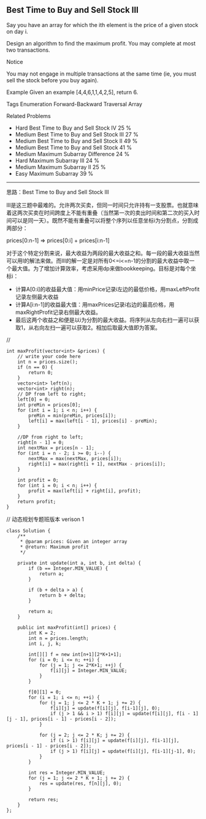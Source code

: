 ## Best Time to Buy and Sell Stock III ##

Say you have an array for which the ith element is the price of a given stock on day i.

Design an algorithm to find the maximum profit. You may complete at most two transactions.

 Notice

You may not engage in multiple transactions at the same time (ie, you must sell the stock before you buy again).

Example
Given an example [4,4,6,1,1,4,2,5], return 6.

Tags 
Enumeration Forward-Backward Traversal Array

Related Problems 

- Hard Best Time to Buy and Sell Stock IV 25 %
- Medium Best Time to Buy and Sell Stock III 27 %
- Medium Best Time to Buy and Sell Stock II 49 %
- Medium Best Time to Buy and Sell Stock 41 %
- Medium Maximum Subarray Difference 24 %
- Hard Maximum Subarray III 24 %
- Medium Maximum Subarray II 25 %
- Easy Maximum Subarray 39 %

----------
思路：Best Time to Buy and Sell Stock III

III是这三题中最难的。允许两次买卖，但同一时间只允许持有一支股票。也就意味着这两次买卖在时间跨度上不能有重叠（当然第一次的卖出时间和第二次的买入时间可以是同一天）。既然不能有重叠可以将整个序列以任意坐标i为分割点，分割成两部分：

prices[0:n-1] => prices[0:i] + prices[i:n-1]

对于这个特定分割来说，最大收益为两段的最大收益之和。每一段的最大收益当然可以用I的解法来做。而III的解一定是对所有0<=i<=n-1的分割的最大收益中取一个最大值。为了增加计算效率，考虑采用dp来做bookkeeping。目标是对每个坐标i：

- 计算A[0:i]的收益最大值：用minPrice记录i左边的最低价格，用maxLeftProfit记录左侧最大收益
- 计算A[i:n-1]的收益最大值：用maxPrices记录i右边的最高价格，用maxRightProfit记录右侧最大收益。
- 最后这两个收益之和便是以i为分割的最大收益。将序列从左向右扫一遍可以获取1，从右向左扫一遍可以获取2。相加后取最大值即为答案。

//

    int maxProfit(vector<int> &prices) {
        // write your code here
        int n = prices.size();
        if (n == 0) {
            return 0;
        }
        vector<int> left(n);
        vector<int> right(n);
        // DP from left to right;
        left[0] = 0;
        int preMin = prices[0];
        for (int i = 1; i < n; i++) {
            preMin = min(preMin, prices[i]);
            left[i] = max(left[i - 1], prices[i] - preMin);
        }
        
        //DP from right to left;
        right[n - 1] = 0;
        int nextMax = prices[n - 1];
        for (int i = n - 2; i >= 0; i--) {
            nextMax = max(nextMax, prices[i]);
            right[i] = max(right[i + 1], nextMax - prices[i]);
        }
        
        int profit = 0;
        for (int i = 0; i < n; i++) {
            profit = max(left[i] + right[i], profit);
        }
        return profit;
    }

// 动态规划专题班版本 verison 1

	class Solution {
	    /**
	     * @param prices: Given an integer array
	     * @return: Maximum profit
	     */
	
	    private int update(int a, int b, int delta) {
	        if (b == Integer.MIN_VALUE) {
	            return a;
	        }
	
	        if (b + delta > a) {
	            return b + delta;
	        }
	
	        return a;
	    }
	
	    public int maxProfit(int[] prices) {
	        int K = 2;
	        int n = prices.length;
	        int i, j, k;
	
	        int[][] f = new int[n+1][2*K+1+1];
	        for (i = 0; i <= n; ++i) {
	            for (j = 1; j <= 2*K+1; ++j) {
	                f[i][j] = Integer.MIN_VALUE;
	            }
	        }
	
	        f[0][1] = 0;
	        for (i = 1; i <= n; ++i) {
	            for (j = 1; j <= 2 * K + 1; j += 2) {
	                f[i][j] = update(f[i][j], f[i-1][j], 0);
	                if (j > 1 && i > 1) f[i][j] = update(f[i][j], f[i - 1][j - 1], prices[i - 1] - prices[i - 2]);
	            }
	
	            for (j = 2; j <= 2 * K; j += 2) {
	                if (i > 1) f[i][j] = update(f[i][j], f[i-1][j], prices[i - 1] - prices[i - 2]);
	                if (j > 1) f[i][j] = update(f[i][j], f[i-1][j-1], 0);
	            }
	        }
	
	        int res = Integer.MIN_VALUE;
	        for (j = 1; j <= 2 * K + 1; j += 2) {
	            res = update(res, f[n][j], 0);
	        }
	
	        return res;
	    }
	};